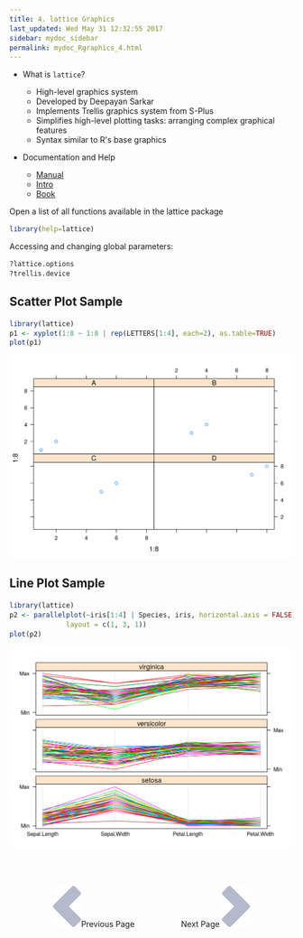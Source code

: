 ```yaml
---
title: 4. lattice Graphics
last_updated: Wed May 31 12:32:55 2017
sidebar: mydoc_sidebar
permalink: mydoc_Rgraphics_4.html
---
```


- What is `lattice`?
    - High-level graphics system 
    - Developed by Deepayan Sarkar 
    - Implements Trellis graphics system from S-Plus
    - Simplifies high-level plotting tasks: arranging complex graphical features 
    - Syntax similar to R's base graphics

- Documentation and Help
    - [Manual](http://lmdvr.r-forge.r-project.org)
    - [Intro](http://www.his.sunderland.ac.uk/~cs0her/Statistics/UsingLatticeGraphicsInR.htm)
    - [Book](http://www.amazon.com/Lattice-Multivariate-Data-Visualization-Use/dp/0387759689)
		
Open a list of all functions available in the lattice package


```r
library(help=lattice) 
```

Accessing and changing global parameters:


```r
?lattice.options
?trellis.device
```

## Scatter Plot Sample


```r
library(lattice)
p1 <- xyplot(1:8 ~ 1:8 | rep(LETTERS[1:4], each=2), as.table=TRUE) 
plot(p1)
```

<img src="./pages/mydoc/Rgraphics_files/scatter_plot_lattice-1.png" width="672" />

## Line Plot Sample


```r
library(lattice)
p2 <- parallelplot(~iris[1:4] | Species, iris, horizontal.axis = FALSE, 
              layout = c(1, 3, 1))  
plot(p2)
```

<img src="./pages/mydoc/Rgraphics_files/line_plot_lattice-1.png" width="672" />

<br><br><center><a href="mydoc_Rgraphics_3.html"><img src="images/left_arrow.png" alt="Previous page."></a>Previous Page &nbsp; &nbsp; &nbsp; &nbsp; &nbsp; &nbsp; &nbsp; &nbsp; &nbsp; &nbsp; Next Page
<a href="mydoc_Rgraphics_5.html"><img src="images/right_arrow.png" alt="Next page."></a></center>

